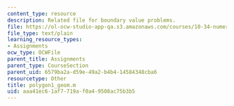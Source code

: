 ```yaml
---
content_type: resource
description: Related file for boundary value problems.
file: https://ol-ocw-studio-app-qa.s3.amazonaws.com/courses/10-34-numerical-methods-applied-to-chemical-engineering-fall-2005/aaa41ec61af7719af0a49508ac75b3b5_polygon1_geom.m
file_type: text/plain
learning_resource_types:
- Assignments
ocw_type: OCWFile
parent_title: Assignments
parent_type: CourseSection
parent_uid: 6579ba2a-d59e-49a2-b4b4-14584348cba6
resourcetype: Other
title: polygon1_geom.m
uid: aaa41ec6-1af7-719a-f0a4-9508ac75b3b5
---
```

